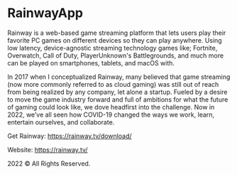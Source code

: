 # RainwayApp
Rainway is a web-based game streaming platform that lets users play their favorite PC games on different devices so they can play anywhere. Using low latency, device-agnostic streaming technology games like; Fortnite, Overwatch, Call of Duty, PlayerUnknown's Battlegrounds, and much more can be played on smartphones, tablets, and macOS with.

In 2017 when I conceptualized Rainway, many believed that game streaming (now more commonly referred to as cloud gaming) was still out of reach from being realized by any company, let alone a startup. Fueled by a desire to move the game industry forward and full of ambitions for what the future of gaming could look like, we dove headfirst into the challenge. Now in 2022, we’ve all seen how COVID-19 changed the ways we work, learn, entertain ourselves, and collaborate.

Get Rainway: https://rainway.tv/download/

Website: https://rainway.tv/

2022 © All Rights Reserved.
